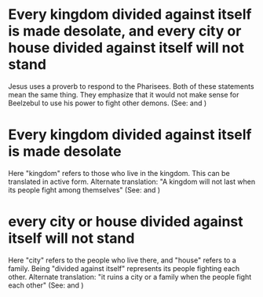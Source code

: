 
# Every kingdom divided against itself is made desolate, and every city or house divided against itself will not stand
Jesus uses a proverb to respond to the Pharisees. Both of these statements mean the same thing. They emphasize that it would not make sense for Beelzebul to use his power to fight other demons. (See:  and )

# Every kingdom divided against itself is made desolate
Here "kingdom" refers to those who live in the kingdom. This can be translated in active form. Alternate translation: "A kingdom will not last when its people fight among themselves" (See:  and )

# every city or house divided against itself will not stand
Here "city" refers to the people who live there, and "house" refers to a family. Being "divided against itself" represents its people fighting each other. Alternate translation: "it ruins a city or a family when the people fight each other" (See:  and )